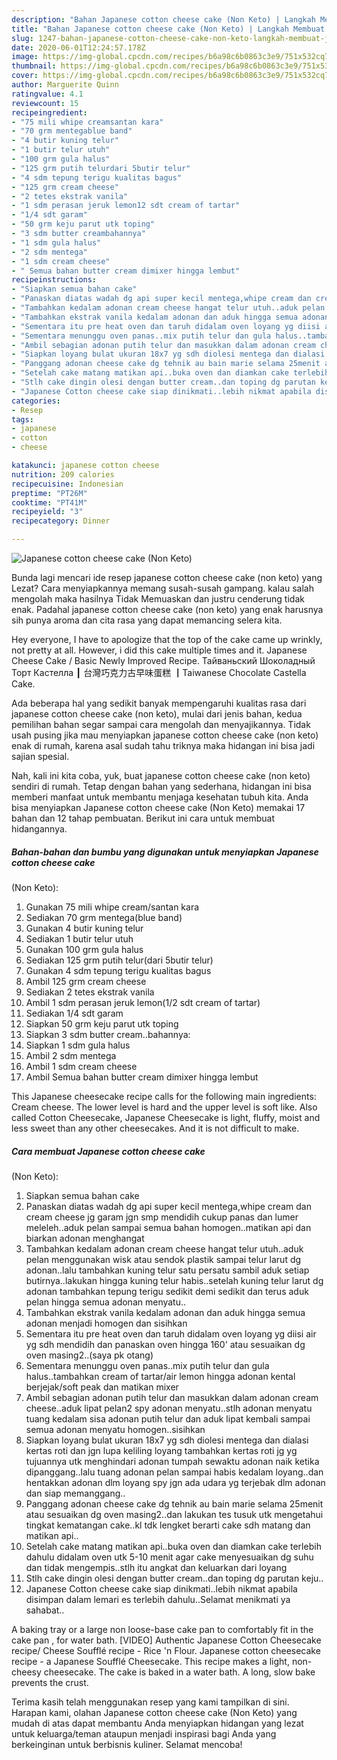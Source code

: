 ```yaml
---
description: "Bahan Japanese cotton cheese cake (Non Keto) | Langkah Membuat Japanese cotton cheese cake (Non Keto) Yang Enak Dan Lezat"
title: "Bahan Japanese cotton cheese cake (Non Keto) | Langkah Membuat Japanese cotton cheese cake (Non Keto) Yang Enak Dan Lezat"
slug: 1247-bahan-japanese-cotton-cheese-cake-non-keto-langkah-membuat-japanese-cotton-cheese-cake-non-keto-yang-enak-dan-lezat
date: 2020-06-01T12:24:57.178Z
image: https://img-global.cpcdn.com/recipes/b6a98c6b0863c3e9/751x532cq70/japanese-cotton-cheese-cake-non-keto-foto-resep-utama.jpg
thumbnail: https://img-global.cpcdn.com/recipes/b6a98c6b0863c3e9/751x532cq70/japanese-cotton-cheese-cake-non-keto-foto-resep-utama.jpg
cover: https://img-global.cpcdn.com/recipes/b6a98c6b0863c3e9/751x532cq70/japanese-cotton-cheese-cake-non-keto-foto-resep-utama.jpg
author: Marguerite Quinn
ratingvalue: 4.1
reviewcount: 15
recipeingredient:
- "75 mili whipe creamsantan kara"
- "70 grm mentegablue band"
- "4 butir kuning telur"
- "1 butir telur utuh"
- "100 grm gula halus"
- "125 grm putih telurdari 5butir telur"
- "4 sdm tepung terigu kualitas bagus"
- "125 grm cream cheese"
- "2 tetes ekstrak vanila"
- "1 sdm perasan jeruk lemon12 sdt cream of tartar"
- "1/4 sdt garam"
- "50 grm keju parut utk toping"
- "3 sdm butter creambahannya"
- "1 sdm gula halus"
- "2 sdm mentega"
- "1 sdm cream cheese"
- " Semua bahan butter cream dimixer hingga lembut"
recipeinstructions:
- "Siapkan semua bahan cake"
- "Panaskan diatas wadah dg api super kecil mentega,whipe cream dan cream cheese jg garam jgn smp mendidih cukup panas dan lumer meleleh..aduk pelan sampai semua bahan homogen..matikan api dan biarkan adonan menghangat"
- "Tambahkan kedalam adonan cream cheese hangat telur utuh..aduk pelan menggunakan wisk atau sendok plastik sampai telur larut dg adonan..lalu tambahkan kuning telur satu persatu sambil aduk setiap butirnya..lakukan hingga kuning telur habis..setelah kuning telur larut dg adonan tambahkan tepung terigu sedikit demi sedikit dan terus aduk pelan hingga semua adonan menyatu.."
- "Tambahkan ekstrak vanila kedalam adonan dan aduk hingga semua adonan menjadi homogen dan sisihkan"
- "Sementara itu pre heat oven dan taruh didalam oven loyang yg diisi air yg sdh mendidih dan panaskan oven hingga 160&#39; atau sesuaikan dg oven masing2..(saya pk otang)"
- "Sementara menunggu oven panas..mix putih telur dan gula halus..tambahkan cream of tartar/air lemon hingga adonan kental berjejak/soft peak dan matikan mixer"
- "Ambil sebagian adonan putih telur dan masukkan dalam adonan cream cheese..aduk lipat pelan2 spy adonan menyatu..stlh adonan menyatu tuang kedalam sisa adonan putih telur dan aduk lipat kembali sampai semua adonan menyatu homogen..sisihkan"
- "Siapkan loyang bulat ukuran 18x7 yg sdh diolesi mentega dan dialasi kertas roti dan jgn lupa keliling loyang tambahkan kertas roti jg yg tujuannya utk menghindari adonan tumpah sewaktu adonan naik ketika dipanggang..lalu tuang adonan pelan sampai habis kedalam loyang..dan hentakkan adonan dlm loyang spy jgn ada udara yg terjebak dlm adonan dan siap memanggang.."
- "Panggang adonan cheese cake dg tehnik au bain marie selama 25menit atau sesuaikan dg oven masing2..dan lakukan tes tusuk utk mengetahui tingkat kematangan cake..kl tdk lengket berarti cake sdh matang dan matikan api.."
- "Setelah cake matang matikan api..buka oven dan diamkan cake terlebih dahulu didalam oven utk 5-10 menit agar cake menyesuaikan dg suhu dan tidak mengempis..stlh itu angkat dan keluarkan dari loyang"
- "Stlh cake dingin olesi dengan butter cream..dan toping dg parutan keju.."
- "Japanese Cotton cheese cake siap dinikmati..lebih nikmat apabila disimpan dalam lemari es terlebih dahulu..Selamat menikmati ya sahabat.."
categories:
- Resep
tags:
- japanese
- cotton
- cheese

katakunci: japanese cotton cheese 
nutrition: 209 calories
recipecuisine: Indonesian
preptime: "PT26M"
cooktime: "PT41M"
recipeyield: "3"
recipecategory: Dinner

---
```



![Japanese cotton cheese cake
(Non Keto)](https://img-global.cpcdn.com/recipes/b6a98c6b0863c3e9/751x532cq70/japanese-cotton-cheese-cake-non-keto-foto-resep-utama.jpg)

Bunda lagi mencari ide resep japanese cotton cheese cake
(non keto) yang Lezat? Cara menyiapkannya memang susah-susah gampang. kalau salah mengolah maka hasilnya Tidak Memuaskan dan justru cenderung tidak enak. Padahal japanese cotton cheese cake
(non keto) yang enak harusnya sih punya aroma dan cita rasa yang dapat memancing selera kita.

Hey everyone, I have to apologize that the top of the cake came up wrinkly, not pretty at all. However, i did this cake multiple times and it. Japanese Cheese Cake / Basic Newly Improved Recipe. Тайваньский Шоколадный Торт Кастелла ┃ 台灣巧克力古早味蛋糕 ┃Taiwanese Chocolate Castella Cake.

Ada beberapa hal yang sedikit banyak mempengaruhi kualitas rasa dari japanese cotton cheese cake
(non keto), mulai dari jenis bahan, kedua pemilihan bahan segar sampai cara mengolah dan menyajikannya. Tidak usah pusing jika mau menyiapkan japanese cotton cheese cake
(non keto) enak di rumah, karena asal sudah tahu triknya maka hidangan ini bisa jadi sajian spesial.


Nah, kali ini kita coba, yuk, buat japanese cotton cheese cake
(non keto) sendiri di rumah. Tetap dengan bahan yang sederhana, hidangan ini bisa memberi manfaat untuk membantu menjaga kesehatan tubuh kita. Anda bisa menyiapkan Japanese cotton cheese cake
(Non Keto) memakai 17 bahan dan 12 tahap pembuatan. Berikut ini cara untuk membuat hidangannya.

<!--inarticleads1-->

##### Bahan-bahan dan bumbu yang digunakan untuk menyiapkan Japanese cotton cheese cake
(Non Keto):

1. Gunakan 75 mili whipe cream/santan kara
1. Sediakan 70 grm mentega(blue band)
1. Gunakan 4 butir kuning telur
1. Sediakan 1 butir telur utuh
1. Gunakan 100 grm gula halus
1. Sediakan 125 grm putih telur(dari 5butir telur)
1. Gunakan 4 sdm tepung terigu kualitas bagus
1. Ambil 125 grm cream cheese
1. Sediakan 2 tetes ekstrak vanila
1. Ambil 1 sdm perasan jeruk lemon(1/2 sdt cream of tartar)
1. Sediakan 1/4 sdt garam
1. Siapkan 50 grm keju parut utk toping
1. Siapkan 3 sdm butter cream..bahannya:
1. Siapkan 1 sdm gula halus
1. Ambil 2 sdm mentega
1. Ambil 1 sdm cream cheese
1. Ambil  Semua bahan butter cream dimixer hingga lembut


This Japanese cheesecake recipe calls for the following main ingredients: Cream cheese. The lower level is hard and the upper level is soft like. Also called Cotton Cheesecake, Japanese Cheesecake is light, fluffy, moist and less sweet than any other cheesecakes. And it is not difficult to make. 

<!--inarticleads2-->

##### Cara membuat Japanese cotton cheese cake
(Non Keto):

1. Siapkan semua bahan cake
1. Panaskan diatas wadah dg api super kecil mentega,whipe cream dan cream cheese jg garam jgn smp mendidih cukup panas dan lumer meleleh..aduk pelan sampai semua bahan homogen..matikan api dan biarkan adonan menghangat
1. Tambahkan kedalam adonan cream cheese hangat telur utuh..aduk pelan menggunakan wisk atau sendok plastik sampai telur larut dg adonan..lalu tambahkan kuning telur satu persatu sambil aduk setiap butirnya..lakukan hingga kuning telur habis..setelah kuning telur larut dg adonan tambahkan tepung terigu sedikit demi sedikit dan terus aduk pelan hingga semua adonan menyatu..
1. Tambahkan ekstrak vanila kedalam adonan dan aduk hingga semua adonan menjadi homogen dan sisihkan
1. Sementara itu pre heat oven dan taruh didalam oven loyang yg diisi air yg sdh mendidih dan panaskan oven hingga 160&#39; atau sesuaikan dg oven masing2..(saya pk otang)
1. Sementara menunggu oven panas..mix putih telur dan gula halus..tambahkan cream of tartar/air lemon hingga adonan kental berjejak/soft peak dan matikan mixer
1. Ambil sebagian adonan putih telur dan masukkan dalam adonan cream cheese..aduk lipat pelan2 spy adonan menyatu..stlh adonan menyatu tuang kedalam sisa adonan putih telur dan aduk lipat kembali sampai semua adonan menyatu homogen..sisihkan
1. Siapkan loyang bulat ukuran 18x7 yg sdh diolesi mentega dan dialasi kertas roti dan jgn lupa keliling loyang tambahkan kertas roti jg yg tujuannya utk menghindari adonan tumpah sewaktu adonan naik ketika dipanggang..lalu tuang adonan pelan sampai habis kedalam loyang..dan hentakkan adonan dlm loyang spy jgn ada udara yg terjebak dlm adonan dan siap memanggang..
1. Panggang adonan cheese cake dg tehnik au bain marie selama 25menit atau sesuaikan dg oven masing2..dan lakukan tes tusuk utk mengetahui tingkat kematangan cake..kl tdk lengket berarti cake sdh matang dan matikan api..
1. Setelah cake matang matikan api..buka oven dan diamkan cake terlebih dahulu didalam oven utk 5-10 menit agar cake menyesuaikan dg suhu dan tidak mengempis..stlh itu angkat dan keluarkan dari loyang
1. Stlh cake dingin olesi dengan butter cream..dan toping dg parutan keju..
1. Japanese Cotton cheese cake siap dinikmati..lebih nikmat apabila disimpan dalam lemari es terlebih dahulu..Selamat menikmati ya sahabat..


A baking tray or a large non loose-base cake pan to comfortably fit in the cake pan , for water bath. [VIDEO] Authentic Japanese Cotton Cheesecake recipe/ Cheese Soufflé recipe - Rice &#39;n Flour. Japanese cotton cheesecake recipe - a Japanese Soufflé Cheesecake. This recipe makes a light, non-cheesy cheesecake. The cake is baked in a water bath. A long, slow bake prevents the crust. 

Terima kasih telah menggunakan resep yang kami tampilkan di sini. Harapan kami, olahan Japanese cotton cheese cake
(Non Keto) yang mudah di atas dapat membantu Anda menyiapkan hidangan yang lezat untuk keluarga/teman ataupun menjadi inspirasi bagi Anda yang berkeinginan untuk berbisnis kuliner. Selamat mencoba!
